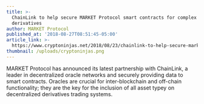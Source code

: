 ```yaml
---
title: >-
  ChainLink to help secure MARKET Protocol smart contracts for complex
  derivatives
author: MARKET Protocol
published_at: '2018-08-27T08:51:45-05:00'
article_link: >-
  https://www.cryptoninjas.net/2018/08/23/chainlink-to-help-secure-market-protocol-smart-contracts-for-complex-derivatives/
thumbnail: /uploads/cryptoninjas.png
---
```

MARKET Protocol has announced its latest partnership with ChainLink, a leader in decentralized oracle networks and securely providing data to smart contracts. Oracles are crucial for inter-blockchain and off-chain functionality; they are the key for the inclusion of all asset typey on decentralized derivatives trading systems.
